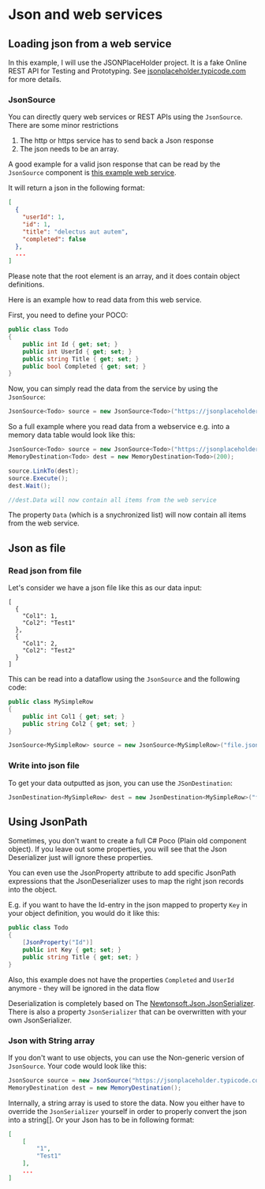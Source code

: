 ﻿# Json and web services

## Loading json from a web service

In this example, I will use the JSONPlaceHolder project. It is a fake Online REST API for Testing and Prototyping.
See [jsonplaceholder.typicode.com](https://jsonplaceholder.typicode.com) for more details.

### JsonSource

You can directly query web services or REST APIs using the `JsonSource`. There are some minor restrictions 
1) The http or https service has to send back a Json response
2) The json needs to be an array.

A good example for a valid json response that can be read by the `JsonSource` component is [this example web service](https://jsonplaceholder.typicode.com/todos/).

It will return a json in the following format:

```json
[
  {
    "userId": 1,
    "id": 1,
    "title": "delectus aut autem",
    "completed": false
  },
  ...
]
```

Please note that the root element is an array, and it does contain object definitions.

Here is an example how to read data from this web service.

First, you need to define your POCO:

```C#
public class Todo
{
    public int Id { get; set; }
    public int UserId { get; set; }
    public string Title { get; set; }
    public bool Completed { get; set; }
}
```

Now, you can simply read the data from the service by using the `JsonSource`:

```C#
JsonSource<Todo> source = new JsonSource<Todo>("https://jsonplaceholder.typicode.com/todos");
```

So a full example where you read data from a webservice e.g. into a memory data table would look like this:

```C#
JsonSource<Todo> source = new JsonSource<Todo>("https://jsonplaceholder.typicode.com/todos");
MemoryDestination<Todo> dest = new MemoryDestination<Todo>(200);

source.LinkTo(dest);
source.Execute();
dest.Wait();

//dest.Data will now contain all items from the web service
```

The property `Data` (which is a snychronized list) will now contain all items from the web service. 

## Json as file

### Read json from file

Let's consider we have a json file like this as our data input:

```
[
  {
    "Col1": 1,
    "Col2": "Test1"    
  },
  {
    "Col1": 2,
    "Col2": "Test2"    
  }
]
```

This can be read into a dataflow using the `JsonSource` and the following code:

```C#
public class MySimpleRow
{
    public int Col1 { get; set; }
    public string Col2 { get; set; }
}

JsonSource<MySimpleRow> source = new JsonSource<MySimpleRow>("file.json", ResourceType.File);
```

### Write into json file

To get your data outputted as json, you can use the `JSonDestination`:

```C#
JsonDestination<MySimpleRow> dest = new JsonDestination<MySimpleRow>("file.json");
```


## Using JsonPath

Sometimes, you don't want to create a full C# Poco (Plain old component object).
If you leave out some properties, you will see that the Json Deserializer just will ignore these properties. 

You can even use the JsonProperty attribute to add specific JsonPath expressions that the JsonDeserializer uses 
to map the right json records into the object.

E.g. if you want to have the Id-entry in the json mapped to property `Key` in your object definition, you would do it like this:

```C#
public class Todo
{
    [JsonProperty("Id")]
    public int Key { get; set; }
    public string Title { get; set; }
}
````

Also, this example does not have the properties `Completed` and `UserId` anymore - they will be ignored in the data flow

Deserialization is completely based on The [Newtonsoft.Json.JsonSerializer](https://www.newtonsoft.com/json/help/html/T_Newtonsoft_Json_JsonSerializer.htm).
There is also a property `JsonSerializer` that can be overwritten with your own JsonSerializer.

### Json with String array

If you don't want to use objects, you can use the Non-generic version of `JsonSource`. Your code would look like this:

```C#
JsonSource source = new JsonSource("https://jsonplaceholder.typicode.com/todos");
MemoryDestination dest = new MemoryDestination();
```

Internally, a string array is used to store the data. 
Now you either have to override the `JsonSerializer` yourself in order to properly convert the json into a string[].
Or your Json has to be in following format:

```Json
[
    [
        "1",
        "Test1"
    ],
    ...
]
```
